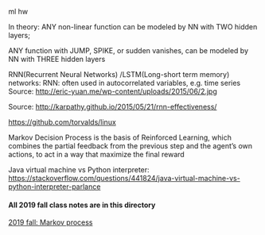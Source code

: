 ml hw

In theory: ANY non-linear function can be modeled by NN with TWO hidden layers;

ANY function with JUMP, SPIKE, or sudden vanishes, can be modeled by NN with THREE hidden layers

RNN(Recurrent Neural Networks) /LSTM(Long-short term memory) networks:
RNN: often used in autocorrelated variables, e.g. time series
Source: http://eric-yuan.me/wp-content/uploads/2015/06/2.jpg

Source: http://karpathy.github.io/2015/05/21/rnn-effectiveness/

https://github.com/torvalds/linux


Markov Decision Process is the basis of Reinforced Learning, which combines the partial feedback
from the previous step and the agent’s own actions, to act in a way that maximize the final reward 

Java virtual machine vs Python interpreter: 
https://stackoverflow.com/questions/441824/java-virtual-machine-vs-python-interpreter-parlance


#### All 2019 fall class notes are in this directory

[2019 fall: Markov process](http://www.atteson.com/Markov/)
